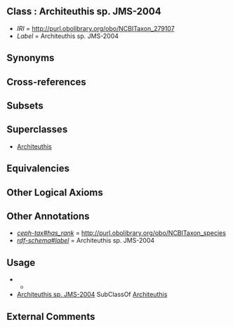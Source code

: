 
## Class : Architeuthis sp. JMS-2004

 * *IRI* = http://purl.obolibrary.org/obo/NCBITaxon_279107
 * *Label* = Architeuthis sp. JMS-2004

## Synonyms


## Cross-references


## Subsets


## Superclasses

 * [Architeuthis](../../NCBITaxon/55/NCBITaxon_34555.md)

## Equivalencies


## Other Logical Axioms


## Other Annotations

 * *[ceph-tax#has_rank](../../ceph-tax#has/nk/ceph-tax#has_rank.md)* = http://purl.obolibrary.org/obo/NCBITaxon_species
 * *[rdf-schema#label](../../el/rdf-schema#label.md)* = Architeuthis sp. JMS-2004

## Usage

 * -
 * [Architeuthis sp. JMS-2004](../../NCBITaxon/07/NCBITaxon_279107.md) SubClassOf [Architeuthis](../../NCBITaxon/55/NCBITaxon_34555.md)

## External Comments

